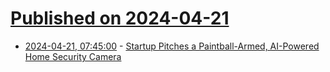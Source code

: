 # [Published on 2024-04-21](index.md)

* [2024-04-21, 07:45:00](https://soylentnews.org/article.pl?sid=24/04/20/0316208&from=rss) - [Startup Pitches a Paintball-Armed, AI-Powered Home Security Camera](https://soylentnews.org/article.pl?sid=24/04/20/0316208&from=rss)
